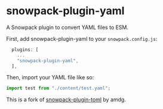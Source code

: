 # snowpack-plugin-yaml

A Snowpack plugin to convert YAML files to ESM.

First, add snowpack-plugin-yaml to your `snowpack.config.js`:

```js
  plugins: [
    ...
    "snowpack-plugin-yaml",
  ],
```

Then, import your YAML file like so:

```js
import test from "./content/test.yaml";
```

This is a fork of [snowpack-plugin-toml](https://github.com/amdg/snowpack-plugin-toml) by amdg.
